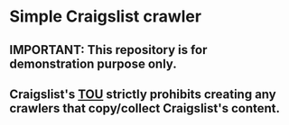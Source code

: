 # Simple Craigslist crawler

## IMPORTANT: This repository is for demonstration purpose only.
## Craigslist's [TOU](https://www.craigslist.org/about/terms.of.use) strictly prohibits creating any crawlers that copy/collect Craigslist's content.